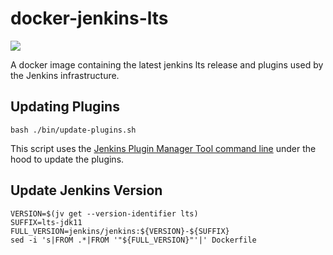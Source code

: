 # docker-jenkins-lts

[![](https://img.shields.io/docker/pulls/jenkinsciinfra/ldap?label=jenkinsciinfra%2Fjenkins-lts&logo=docker&logoColor=white)](https://hub.docker.com/r/jenkinsciinfra/jenkins-lts/tags)

A docker image containing the latest jenkins lts release and plugins used by the Jenkins infrastructure.

## Updating Plugins

```
bash ./bin/update-plugins.sh
```

This script uses the [Jenkins Plugin Manager Tool command line](https://github.com/jenkinsci/plugin-installation-manager-tool) under the hood to update the plugins.

## Update Jenkins Version

```
VERSION=$(jv get --version-identifier lts)
SUFFIX=lts-jdk11
FULL_VERSION=jenkins/jenkins:${VERSION}-${SUFFIX}
sed -i 's|FROM .*|FROM '"${FULL_VERSION}"'|' Dockerfile
```
